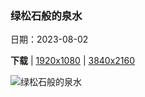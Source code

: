 ### 绿松石般的泉水

日期：2023-08-02

**下载**  |  [1920x1080](https://cn.bing.com/th?id=OHR.ZelenciSprings_ZH-CN8022746409_1920x1080.jpg)  |  [3840x2160](https://cn.bing.com/th?id=OHR.ZelenciSprings_ZH-CN8022746409_UHD.jpg)

![绿松石般的泉水](https://cn.bing.com/th?id=OHR.ZelenciSprings_ZH-CN8022746409_1920x1080.jpg "泽伦西自然保护区，斯洛文尼亚 (© Andrey Danilovich/Getty Images)")

